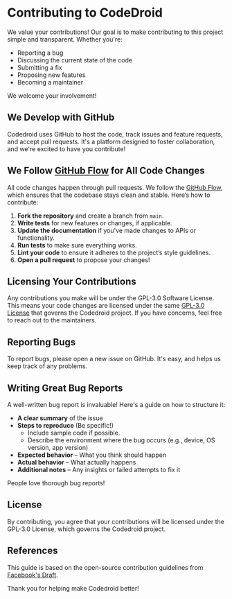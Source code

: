 # Contributing to CodeDroid
We value your contributions! Our goal is to make contributing to this project simple and transparent. Whether you're:

- Reporting a bug
- Discussing the current state of the code
- Submitting a fix
- Proposing new features
- Becoming a maintainer

We welcome your involvement!

## We Develop with GitHub
Codedroid uses GitHub to host the code, track issues and feature requests, and accept pull requests. It's a platform designed to foster collaboration, and we're excited to have you contribute!

## We Follow [GitHub Flow](https://guides.github.com/introduction/flow/index.html) for All Code Changes
All code changes happen through pull requests. We follow the [GitHub Flow](https://guides.github.com/introduction/flow/index.html), which ensures that the codebase stays clean and stable. Here’s how to contribute:

1. **Fork the repository** and create a branch from `main`.
2. **Write tests** for new features or changes, if applicable.
3. **Update the documentation** if you've made changes to APIs or functionality.
4. **Run tests** to make sure everything works.
5. **Lint your code** to ensure it adheres to the project’s style guidelines.
6. **Open a pull request** to propose your changes!

## Licensing Your Contributions
Any contributions you make will be under the GPL-3.0 Software License. This means your code changes are licensed under the same [GPL-3.0 License](https://choosealicense.com/licenses/gpl-3.0/) that governs the Codedroid project. If you have concerns, feel free to reach out to the maintainers.

## Reporting Bugs
To report bugs, please open a new issue on GitHub. It's easy, and helps us keep track of any problems.

## Writing Great Bug Reports
A well-written bug report is invaluable! Here's a guide on how to structure it:

- **A clear summary** of the issue
- **Steps to reproduce** (Be specific!)
  - Include sample code if possible.
  - Describe the environment where the bug occurs (e.g., device, OS version, app version)
- **Expected behavior** – What you think should happen
- **Actual behavior** – What actually happens
- **Additional notes** – Any insights or failed attempts to fix it

People love thorough bug reports!

## License
By contributing, you agree that your contributions will be licensed under the GPL-3.0 License, which governs the Codedroid project.

## References
This guide is based on the open-source contribution guidelines from [Facebook's Draft](https://github.com/facebook/draft-js/blob/a9316a723f9e918afde44dea68b5f9f39b7d9b00/CONTRIBUTING.md).

Thank you for helping make Codedroid better!
